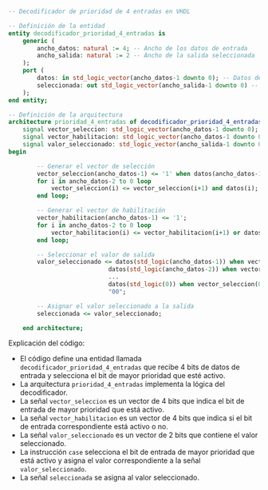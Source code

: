 ```vhdl
-- Decodificador de prioridad de 4 entradas en VHDL

-- Definición de la entidad
entity decodificador_prioridad_4_entradas is
    generic (
        ancho_datos: natural := 4; -- Ancho de los datos de entrada
        ancho_salida: natural := 2 -- Ancho de la salida seleccionada
    );
    port (
        datos: in std_logic_vector(ancho_datos-1 downto 0); -- Datos de entrada
        seleccionada: out std_logic_vector(ancho_salida-1 downto 0) -- Salida seleccionada
    );
end entity;

-- Definición de la arquitectura
architecture prioridad_4_entradas of decodificador_prioridad_4_entradas is
    signal vector_seleccion: std_logic_vector(ancho_datos-1 downto 0); -- Vector de selección
    signal vector_habilitacion: std_logic_vector(ancho_datos-1 downto 0); -- Vector de habilitación
    signal valor_seleccionado: std_logic_vector(ancho_salida-1 downto 0); -- Valor seleccionado
begin

        -- Generar el vector de selección
        vector_seleccion(ancho_datos-1) <= '1' when datos(ancho_datos-1) = '1' else '0';
        for i in ancho_datos-2 to 0 loop
            vector_seleccion(i) <= vector_seleccion(i+1) and datos(i);
        end loop;

        -- Generar el vector de habilitación
        vector_habilitacion(ancho_datos-1) <= '1';
        for i in ancho_datos-2 to 0 loop
            vector_habilitacion(i) <= vector_habilitacion(i+1) or datos(i);
        end loop;

        -- Seleccionar el valor de salida
        valor_seleccionado <= datos(std_logic(ancho_datos-1)) when vector_seleccion(ancho_datos-1) = '1' else
                            datos(std_logic(ancho_datos-2)) when vector_seleccion(ancho_datos-2) = '1' else
                            ...
                            datos(std_logic(0)) when vector_seleccion(0) = '1' else
                            "00";

        -- Asignar el valor seleccionado a la salida
        seleccionada <= valor_seleccionado;

    end architecture;
```

Explicación del código:

* El código define una entidad llamada `decodificador_prioridad_4_entradas` que recibe 4 bits de datos de entrada y selecciona el bit de mayor prioridad que esté activo.
* La arquitectura `prioridad_4_entradas` implementa la lógica del decodificador.
* La señal `vector_seleccion` es un vector de 4 bits que indica el bit de entrada de mayor prioridad que está activo.
* La señal `vector_habilitacion` es un vector de 4 bits que indica si el bit de entrada correspondiente está activo o no.
* La señal `valor_seleccionado` es un vector de 2 bits que contiene el valor seleccionado.
* La instrucción `case` selecciona el bit de entrada de mayor prioridad que está activo y asigna el valor correspondiente a la señal `valor_seleccionado`.
* La señal `seleccionada` se asigna al valor seleccionado.